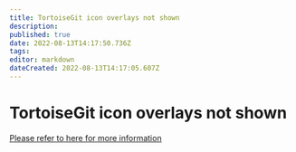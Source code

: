 ```yaml
---
title: TortoiseGit icon overlays not shown
description: 
published: true
date: 2022-08-13T14:17:50.736Z
tags: 
editor: markdown
dateCreated: 2022-08-13T14:17:05.607Z
---
```


# TortoiseGit icon overlays not shown

[Please refer to here for more information](https://newbedev.com/tortoisegit-icon-overlays-not-showing)